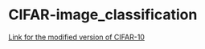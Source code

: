 # CIFAR-image_classification

[Link for the modified version of CIFAR-10](https://uv.ulb.ac.be/mod/folder/view.php?id=1283086) 
